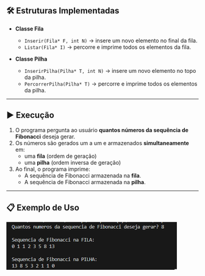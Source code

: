 ## 🛠️ Estruturas Implementadas
- **Classe Fila**
  - `Inserir(Fila* F, int N)` → insere um novo elemento no final da fila.  
  - `Listar(Fila* I)` → percorre e imprime todos os elementos da fila.  

- **Classe Pilha**
  - `InserirPilha(Pilha* T, int N)` → insere um novo elemento no topo da pilha.  
  - `PercorrerPilha(Pilha* T)` → percorre e imprime todos os elementos da pilha.  

---

## ▶️ Execução
1. O programa pergunta ao usuário **quantos números da sequência de Fibonacci** deseja gerar.  
2. Os números são gerados um a um e armazenados **simultaneamente** em:
   - uma **fila** (ordem de geração)  
   - uma **pilha** (ordem inversa de geração)  
3. Ao final, o programa imprime:
   - A sequência de Fibonacci armazenada na **fila**.  
   - A sequência de Fibonacci armazenada na **pilha**.  

---

## 📋 Exemplo de Uso
![Exemplo de uso](exemplouso.png)



